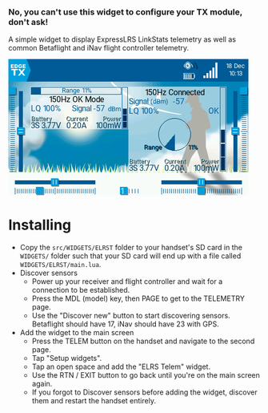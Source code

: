 ### No, you can't use this widget to configure your TX module, don't ask!

A simple widget to display ExpressLRS LinkStats telemetry as well as common Betaflight and iNav flight controller telemetry.

![widget screenshot](docs/images/screen-2-1.png)

# Installing
* Copy the `src/WIDGETS/ELRST` folder to your handset's SD card in the `WIDGETS/` folder such that your SD card will end up with a file called `WIDGETS/ELRST/main.lua`.
* Discover sensors
  * Power up your receiver and flight controller and wait for a connection to be established.
  * Press the MDL (model) key, then PAGE to get to the TELEMETRY page.
  * Use the "Discover new" button to start discovering sensors. Betaflight should have 17, iNav should have 23 with GPS.
* Add the widget to the main screen
  * Press the TELEM button on the handset and navigate to the second page.
  * Tap "Setup widgets".
  * Tap an open space and add the "ELRS Telem" widget.
  * Use the RTN / EXIT button to go back until you're on the main screen again.
  * If you forgot to Discover sensors before adding the widget, discover them and restart the handset entirely.